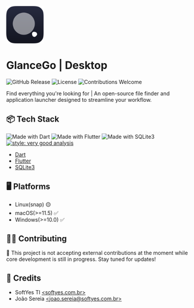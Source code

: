 <img width="100" height="100" src="readme/logo.png" alt="project logo">

# GlanceGo | Desktop

![GitHub Release](https://img.shields.io/github/v/release/GlanceGo/glancego_desktop?include_prereleases&color=%23272A3F)
![License](https://img.shields.io/github/license/GlanceGo/glancego_desktop?color=%23272A3F)
![Contributions Welcome](https://img.shields.io/badge/contributions-Closed-%23272A3F)

Find everything you're looking for | An open-source file finder and application
launcher designed to streamline your workflow.

## 📦 Tech Stack

![Made with Dart](https://img.shields.io/badge/backend-Dart-%23272A3F)
![Made with Flutter](https://img.shields.io/badge/frontend-Flutter-%23272A3F)
![Made with SQLite3](https://img.shields.io/badge/database-SQLite3-%23272A3F)
[![style: very good analysis](https://img.shields.io/badge/style-very_good_analysis-B22C89.svg)](https://pub.dev/packages/very_good_analysis)

* [Dart](hhttps://dart.dev/)
* [Flutter](https://flutter.dev/)
* [SQLite3](https://www.sqlite.org/)

## 🖥️ Platforms

* Linux(snap) 🟡
* macOS(>=11.5) ✅
* Windows(>=10.0) ✅

## 🧑‍💻 Contributing

🚫 This project is not accepting external contributions at the moment while
core development is still in progress. Stay tuned for updates!

## 📜 Credits

* SoftYes TI [\<softyes.com.br\>](https://softyes.com.br)
* João Sereia [\<joao.sereia@softyes.com.br\>](mailto:joao.sereia@softyes.com.br)
